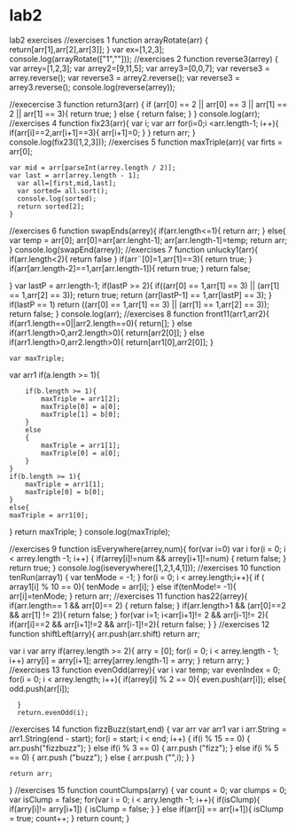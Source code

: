 # lab2
lab2 exercises
//exercises 1
 function arrayRotate(arr) {
   return[arr[1],arr[2],arr[3]];
}
var ex=[1,2,3];
console.log(arrayRotate(["1",""]));
//exercises 2
function reverse3(arrey) {
  var arrey=[1,2,3];
  var arrey2=[9,11,5];
  var arrey3=[0,0,7];
  var reverse3 = arrey.reverse();
  var reverse3 = arrey2.reverse();
  var reverse3 = arrey3.reverse();
console.log(reverse(arrey));

//execercise 3
function return3(arr) {
  if (arr[0] == 2 || arr[0] == 3
    || arr[1] == 2 || arr[1] == 3){
    return true;
  } else {
    return false;
  }
}
console.log(arr);
//exercises 4
function fix23(arr){
  var i;
  var arr
  for(i=0;i <arr.length-1; i++){
  if(arr[i]==2,arr[i+1]==3){
  arr[i+1]=0;
  }
  }
  return arr;
}
console.log(fix23([1,2,3]));
//exercises 5
function maxTriple(arr){
    var firts = arr[0];

    var mid = arr[parseInt(arrey.length / 2)];
    var last = arr[arrey.length - 1];
      var all=[first,mid,last];
      var sorted= all.sort();
      console.log(sorted);
      return sorted[2];
    }
//exercises 6
function swapEnds(arrey){
  if(arr.length<=1){
    return arr;
  } else{
    var temp = arr[0];
    arr[0]=arr[arr.lenght-1];
    arr[arr.length-1]=temp;
    return arr;
  }
console.log(swapEnd(arrey));
//exercises 7
function unlucky1(arr){
  if(arr.length<2){
    return false
  }
  if(arr¨[0]=1,arr[1]==3){
    return true;
  }
  if(arr[arr.length-2]==1,arr[arr.length-1]){
    return true;
  }
  return false;

}
	var lastP = arr.length-1;
	if(lastP >= 2){
	if((arr[0] == 1,arr[1] == 3)
  || (arr[1] == 1,arr[2] == 3));
	return true;
	return (arr[lastP-1] == 1,arr[lastP] == 3);
	}
	if(lastP  == 1)
	return ((arr[0] == 1,arr[1] == 3) || (arr[1] == 1,arr[2] == 3));
	return false;
}
console.log(arr);
//exercises 8
function front11(arr1,arr2){
  if(arr1.length==0||arr2.length==0){
    return[];
  }
  else if(arr1.length>0,arr2.length>0){
    return[arr2[0]];
  }
  else if(arr1.length>0,arr2.length>0){
    return[arr1[0],arr2[0]];
  }


	var maxTriple;
  var arr1
	if(a.length >= 1){

		if(b.length >= 1){
			maxTriple = arr1[2];
			maxTriple[0] = a[0];
			maxTriple[1] = b[0];
		}
		else
		{
			maxTriple = arr1[1];
			maxTriple[0] = a[0];
		}
	}
	if(b.length >= 1){
		maxTriple = arr1[1];
		maxTriple[0] = b[0];
	}
	else{
    maxTriple = arr1[0];
  }
	return maxTriple;
}
  console.log(maxTriple);

//exercises 9
function isEverywhere(arrey,num){
  for(var i=0)
  var i
 for(i = 0; i < arrey.length -1; i++) {
   if(arrey[i]!=num && arrey[i+1]!=num) {
     return false;
   }
  return true;
}
console.log(iseverywhere([1,2,1,4,1]));
//exercises 10
function tenRun(array1) {
  var tenMode = -1;
  }
for(i = 0; i < arrey.length;i++){
 if ( array1[i] % 10 == 0){
   tenMode = arr[i];
 }
 else if(tenMode!= -1){
   arr[i]=tenMode;
 }
   return arr;
//exercises 11
function has22(arrey){
if(arr.length== 1 && arr[0]== 2) {
  return false;
}
if(arr.length>1 && (arr[0]==2 && arr[1] != 2)){
  return false;
}
for(var i=1; i<arr[i+1]!= 2 && arr[i-1]!= 2){
  if(arr[i]==2 && arr[i+1]!=2 && arr[i-1]!=2){
    return false;
  }
}
//exercises 12
function shiftLeft(arry){
  arr.push(arr.shift)
  return arr;


  var i
  var arry
	if(arrey.length >= 2){
		arry = [0];
		for(i = 0; i < arrey.length - 1; i++)
			arry[i] = arry[i+1];
		arrey[arrey.length-1] = arry;
	}
	return arry;
}
//exercises 13
function evenOdd(arrey){
  var i
	var temp;
  var evenIndex = 0;
	for(i = 0; i < arrey.length; i++){
		if(arrey[i] % 2 == 0){
			even.push(arr[i]);
      else{
        odd.push(arr[i]);

      }
      return.evenOdd(i);
//exercises 14
function fizzBuzz(start,end) {
  var arr
  var arr1
  var i
    arr.String =  arr1.String(end - start);
    for(i = start; i < end; i++) {
        if(i % 15 == 0) {
            arr.push("fizzbuzz");
        } else if(i % 3 == 0) {
            arr.push ("fizz");
        } else if(i % 5 == 0) {
            arr.push ("buzz");
        } else {
            arr.push ("",i);
        }
    }

    return arr;
}
  //exercises 15
  function countClumps(arry) {
    var count = 0;
  	var clumps = 0;
  	var isClump = false;
    for(var i = 0; i < arry.length -1; i++){
      if(isClump){
      if(arry[i]!= arry[i+1]) {
        isClump = false;
      }
    } else if(arr[i] == arr[i+1]){
      isClump = true;
      count++;
    }
    return count;
  }
